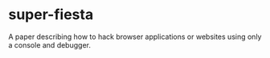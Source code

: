 # super-fiesta
A paper describing how to hack browser applications or websites using only a console and debugger.
